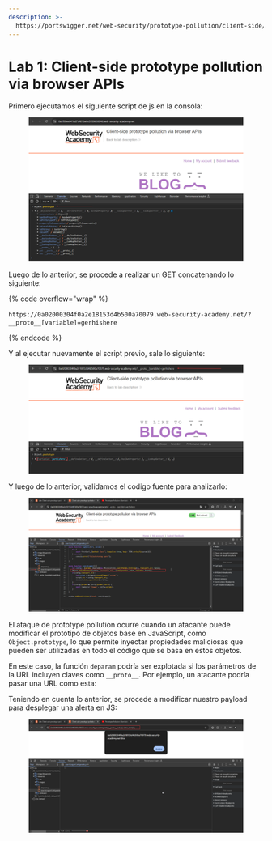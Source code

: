 ```yaml
---
description: >-
  https://portswigger.net/web-security/prototype-pollution/client-side/browser-apis/lab-prototype-pollution-client-side-prototype-pollution-via-browser-apis
---
```


# Lab 1: Client-side prototype pollution via browser APIs

Primero ejecutamos el siguiente script de js en la consola:

<figure><img src="../.gitbook/assets/image (41).png" alt=""><figcaption></figcaption></figure>

Luego de lo anterior, se procede a realizar un GET concatenando lo siguiente:

{% code overflow="wrap" %}
```
https://0a02000304f0a2e18153d4b500a70079.web-security-academy.net/?__proto__[variable]=gerhishere
```
{% endcode %}

Y al ejecutar nuevamente el script previo, sale lo siguiente:

<figure><img src="../.gitbook/assets/image (42).png" alt=""><figcaption></figcaption></figure>

Y luego de lo anterior, validamos el codigo fuente para analizarlo:

<figure><img src="../.gitbook/assets/image (43).png" alt=""><figcaption></figcaption></figure>

El ataque de prototype pollution ocurre cuando un atacante puede modificar el prototipo de objetos base en JavaScript, como `Object.prototype`, lo que permite inyectar propiedades maliciosas que pueden ser utilizadas en todo el código que se basa en estos objetos.

En este caso, la función `deparam` podría ser explotada si los parámetros de la URL incluyen claves como `__proto__`. Por ejemplo, un atacante podría pasar una URL como esta:

Teniendo en cuenta lo anterior, se procede a modificar nuestro payload para desplegar una alerta en JS:

<figure><img src="../.gitbook/assets/image (44).png" alt=""><figcaption></figcaption></figure>
